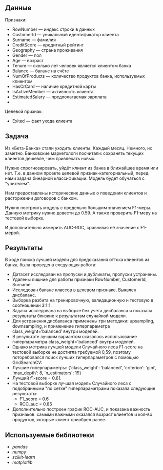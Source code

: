 ## Данные

Признаки:
 - RowNumber — индекс строки в данных
 - CustomerId — уникальный идентификатор клиента
 - Surname — фамилия
 - CreditScore — кредитный рейтинг
 - Geography — страна проживания
 - Gender — пол
 - Age — возраст
 - Tenure — сколько лет человек является клиентом банка
 - Balance — баланс на счёте
 - NumOfProducts — количество продуктов банка, используемых клиентом
 - HasCrCard — наличие кредитной карты
 - IsActiveMember — активность клиента
 - EstimatedSalary — предполагаемая зарплата
 - 
Целевой признак:
 - Exited — факт ухода клиента

## Задача

Из «Бета-Банка» стали уходить клиенты. Каждый месяц. Немного, но заметно. Банковские маркетологи посчитали: сохранять текущих клиентов дешевле, чем привлекать новых.

Нужно спрогнозировать, уйдёт клиент из банка в ближайшее время или нет. 
Т.е. в данном проекте целевой признак-категориальный, перед нами задача бинарной классификации. Модель будет обучаться с "учителем".

Нам предоставлены исторические данные о поведении клиентов и расторжении договоров с банком.

Нужно построить модель с предельно большим значением F1-меры. Данную метрику нужно довести до 0.59. 
А также проверить F1-меру на тестовой выборке.

И дополнительно измерить AUC-ROC, сравнивая её значение с F1-мерой.

## Результаты

В ходе поиска лучшей модели для предсказания оттока клиентов из банка, была проведена следующая работа:

 - Датасет исследован на пропуски и дубликаты, пропуски устранены.
 - Удалены лишние для работы признаки RowNumber, CustomerId, Surname.
 - Исследован баланс классов в целевом признаке. Выявлен дисбаланс.
 - Выборка разбита на тренировочную, валидационную и тестовую в соотношении 3:1:1.
 - Задача исследована на выборке без учета дисбаланса и показала результаты близкие к результатам случайной модели.
 - Для устранения дисбаланса применены три методики: upsampling, downsampling, и применение гиперпараметра class_weight='balanced' внутри моделей.
 - В результате лучшим вариантом оказалось использование гиперпараметра class_weight='balanced' внутри моделей.
 - Однако метрика лучшей модели Случайного леса F1-score на тестовой выборке не достигла требуемой 0,59, поэтому поторебовался поиск лучших гиперпараметров с помощью GridSearchCV:
 - Лучшие гиперпараметры: {'class_weight': 'balanced', 'criterion': 'gini', 'max_depth': 8, 'n_estimators': 19}
 - Лучший f1-score = 0.61.
 - На тестовой выборке лучшая модель Случайного леса с подобранными "по сетке" гиперпараметрами показала следующие результаты:
    - F1_score = 0.6
    - ROC_auc = 0.85
 - Дополнительно построен график ROC-AUC, и показана важность признаков: самыми важными оказался возраст клиентов и кол-во продуктов, которые клиент приобрел ранее.

## Используемые библиотеки

- *pandas*
- *numpy*
- *scikit-learn*
- *matplotlib*


